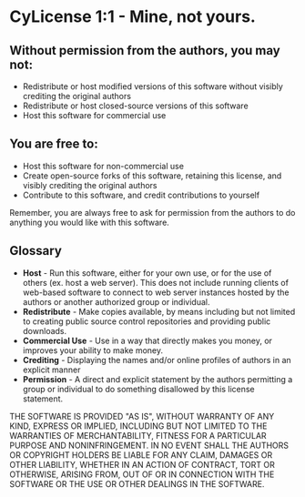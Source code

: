 # CyLicense 1:1 - Mine, not yours.

## Without permission from the authors, you may not:
- Redistribute or host modified versions of this software without visibly crediting the original authors
- Redistribute or host closed-source versions of this software
- Host this software for commercial use

## You are free to:
- Host this software for non-commercial use
- Create open-source forks of this software, retaining this license, and visibly crediting the original authors
- Contribute to this software, and credit contributions to yourself

Remember, you are always free to ask for permission from the authors to do anything you would like with this software.  

## Glossary
- **Host** - Run this software, either for your own use, or for the use of others (ex. host a web server). This does not include running clients of web-based software to connect to web server instances hosted by the authors or another authorized group or individual.  
- **Redistribute** - Make copies available, by means including but not limited to creating public source control repositories and providing public downloads.  
- **Commercial Use** - Use in a way that directly makes you money, or improves your ability to make money.  
- **Crediting** - Displaying the names and/or online profiles of authors in an explicit manner  
- **Permission** - A direct and explicit statement by the authors permitting a group or individual to do something disallowed by this license statement.  

THE SOFTWARE IS PROVIDED "AS IS", WITHOUT WARRANTY OF ANY KIND, EXPRESS OR IMPLIED, INCLUDING BUT NOT LIMITED TO THE WARRANTIES OF MERCHANTABILITY, FITNESS FOR A PARTICULAR PURPOSE AND NONINFRINGEMENT. IN NO EVENT SHALL THE AUTHORS OR COPYRIGHT HOLDERS BE LIABLE FOR ANY CLAIM, DAMAGES OR OTHER LIABILITY, WHETHER IN AN ACTION OF CONTRACT, TORT OR OTHERWISE, ARISING FROM, OUT OF OR IN CONNECTION WITH THE SOFTWARE OR THE USE OR OTHER DEALINGS IN THE SOFTWARE. 
